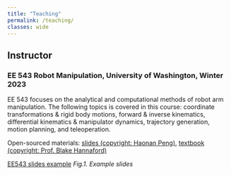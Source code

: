 ```yaml
---
title: "Teaching"
permalink: /teaching/
classes: wide
---
```


## Instructor

### EE 543 Robot Manipulation, University of Washington, Winter 2023

EE 543 focuses on the analytical and computational methods of robot arm manipulation. The following topics is covered in this course: coordinate transformations & rigid body motions, forward & inverse kinematics, differential kinematics & manipulator dynamics, trajectory generation, motion planning, and teleoperation.

Open-sourced materials: [slides (copyright: Haonan Peng)](https://drive.google.com/drive/folders/1vBz60bQGFCacKejZdK-5bcZXsE-53xWz?usp=sharing), [textbook (copyright: Prof. Blake Hannaford)](https://github.com/blake5634/Models_of_Robot_Manipulation/blob/main/Models_of_Robot_Manipulation.pdf)

[EE543 slides example](/assets/images/EE543_slides_1.png)
*Fig.1. Example slides*
